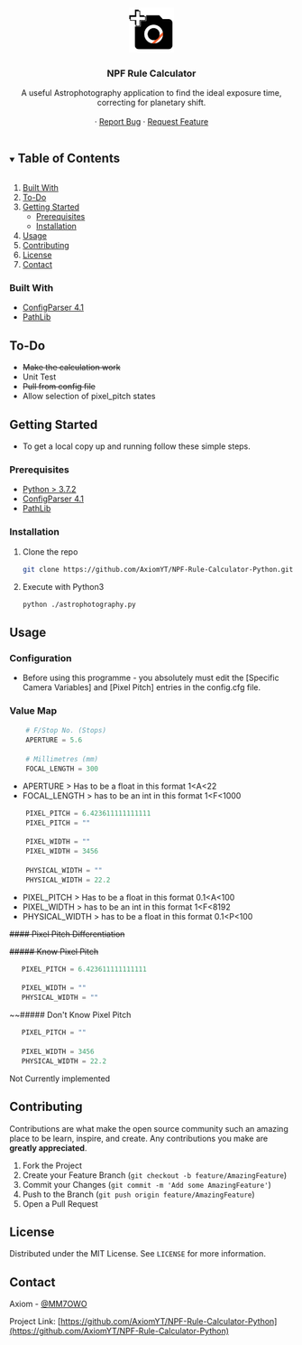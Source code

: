 <!-- PROJECT LOGO -->
<br />
<p align="center">
  <a href="https://github.com/AxiomYT/NPF-Rule-Calculator-Python">
    <img src="logo.svg" alt="Logo" width="80" height="80">
  </a>

  <h3 align="center">NPF Rule Calculator</h3>

  <p align="center">
    A useful Astrophotography application to find the ideal exposure time, correcting for planetary shift.
    <br />
<!--    <a href="https://github.com/AxiomYT/NPF-Rule-Calculator-Python"><strong>Explore the docs »</strong></a>-->
    <br />
    <!--<a href="https://github.com/AxiomYT/NPF-Rule-Calculator-Python">View Demo</a>-->
    ·
    <a href="https://github.com/AxiomYT/NPF-Rule-Calculator-Python/issues">Report Bug</a>
    ·
    <a href="https://github.com/AxiomYT/NPF-Rule-Calculator-Python/issues">Request Feature</a>
  </p>
</p>



<!-- TABLE OF CONTENTS -->
<details open="open">
  <summary><h2 style="display: inline-block">Table of Contents</h2></summary>
  <ol>
    <li>
      <a href="#built-with">Built With</a>
    </li>
    <li><a href="#to-do">To-Do</a></li>
    <li>
      <a href="#getting-started">Getting Started</a>
      <ul>
        <li><a href="#prerequisites">Prerequisites</a></li>
        <li><a href="#installation">Installation</a></li>
      </ul>
    </li>
    <li><a href="#usage">Usage</a></li>
    <li><a href="#contributing">Contributing</a></li>
    <li><a href="#license">License</a></li>
    <li><a href="#contact">Contact</a></li>
  </ol>
</details>


### Built With

* [ConfigParser 4.1](https://docs.python.org/3/library/configparser.html)
* [PathLib](https://docs.python.org/3/library/pathlib.html)

<!-- TO-DO -->
## To-Do

* ~~Make the calculation work~~
* Unit Test
* ~~Pull from config file~~
* Allow selection of pixel_pitch states

<!-- GETTING STARTED -->
## Getting Started  

* To get a local copy up and running follow these simple steps.

### Prerequisites

<ul>
  <li><a href="https://www.python.org/downloads/">Python > 3.7.2</a></li>
  <li><a href="https://docs.python.org/3/library/configparser.html">ConfigParser 4.1</a></li>
  <li><a href="https://docs.python.org/3/library/pathlib.html">PathLib</a></li>
</ul>

### Installation

1. Clone the repo
   ```sh
   git clone https://github.com/AxiomYT/NPF-Rule-Calculator-Python.git
   ```
2. Execute with Python3
   ```sh
   python ./astrophotography.py
   ```



<!-- USAGE EXAMPLES -->
## Usage

### Configuration

<ul> 
  <li>Before using this programme - you absolutely must edit the [Specific Camera Variables] and [Pixel Pitch] entries in the config.cfg file.</li>
</ul>

### Value Map

```python
    # F/Stop No. (Stops)
    APERTURE = 5.6

    # Millimetres (mm)
    FOCAL_LENGTH = 300
```
<ul>
  <li>APERTURE > Has to be a float in this format 1&ltA&lt22</li>
  <li>FOCAL_LENGTH > has to be an int in this format 1&ltF&lt1000</li>
</ul>

```python
    PIXEL_PITCH = 6.423611111111111
    PIXEL_PITCH = ""

    PIXEL_WIDTH = ""
    PIXEL_WIDTH = 3456
    
    PHYSICAL_WIDTH = ""
    PHYSICAL_WIDTH = 22.2
```
<ul>
  <li>PIXEL_PITCH > Has to be a float in this format 0.1&ltA&lt100</li>
  <li>PIXEL_WIDTH > has to be an int in this format 1&ltF&lt8192</li>
  <li>PHYSICAL_WIDTH > has to be a float in this format 0.1&ltP&lt100</li>
</ul>

~~#### Pixel Pitch Differentiation~~

~~##### Know Pixel Pitch~~
```python 
   PIXEL_PITCH = 6.423611111111111

   PIXEL_WIDTH = ""
   PHYSICAL_WIDTH = ""
```

~~##### Don't Know Pixel Pitch
```python
   PIXEL_PITCH = ""

   PIXEL_WIDTH = 3456
   PHYSICAL_WIDTH = 22.2
```
<a>Not Currently implemented</a>

<!-- CONTRIBUTING -->
## Contributing

Contributions are what make the open source community such an amazing place to be learn, inspire, and create. Any contributions you make are **greatly appreciated**.

1. Fork the Project
2. Create your Feature Branch (`git checkout -b feature/AmazingFeature`)
3. Commit your Changes (`git commit -m 'Add some AmazingFeature'`)
4. Push to the Branch (`git push origin feature/AmazingFeature`)
5. Open a Pull Request

<!-- LICENSE -->
## License

Distributed under the MIT License. See `LICENSE` for more information.



<!-- CONTACT -->
## Contact

Axiom - [@MM7OWO](https://twitter.com/MM7OWO)

Project Link: [https://github.com/AxiomYT/NPF-Rule-Calculator-Python](https://github.com/AxiomYT/NPF-Rule-Calculator-Python)
